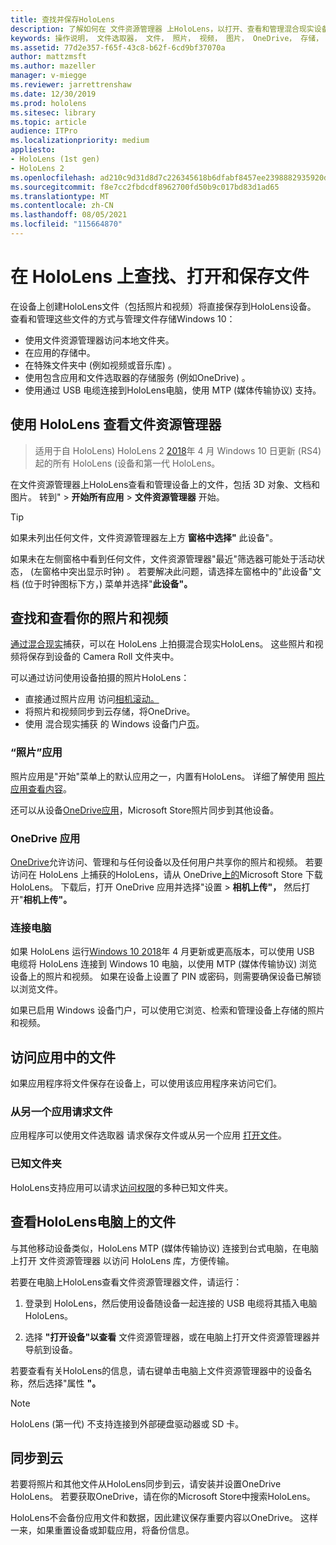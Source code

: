 ```yaml
---
title: 查找并保存HoloLens
description: 了解如何在 文件资源管理器 上HoloLens，以打开、查看和管理混合现实设备上的文件。
keywords: 操作说明， 文件选取器， 文件， 照片， 视频， 图片， OneDrive， 存储， 文件资源管理器， hololens
ms.assetid: 77d2e357-f65f-43c8-b62f-6cd9bf37070a
author: mattzmsft
ms.author: mazeller
manager: v-miegge
ms.reviewer: jarrettrenshaw
ms.date: 12/30/2019
ms.prod: hololens
ms.sitesec: library
ms.topic: article
audience: ITPro
ms.localizationpriority: medium
appliesto:
- HoloLens (1st gen)
- HoloLens 2
ms.openlocfilehash: ad210c9d31d8d7c226345618b6dfabf8457ee2398882935920d7b3217259a644
ms.sourcegitcommit: f8e7cc2fbdcdf8962700fd50b9c017bd83d1ad65
ms.translationtype: MT
ms.contentlocale: zh-CN
ms.lasthandoff: 08/05/2021
ms.locfileid: "115664870"
---
```

# <a name="find-open-and-save-files-on-hololens"></a>在 HoloLens 上查找、打开和保存文件

在设备上创建HoloLens文件（包括照片和视频）将直接保存到HoloLens设备。 查看和管理这些文件的方式与管理文件存储Windows 10：

- 使用文件资源管理器访问本地文件夹。
- 在应用的存储中。
- 在特殊文件夹中 (例如视频或音乐库) 。
- 使用包含应用和文件选取器的存储服务 (例如OneDrive) 。
- 使用通过 USB 电缆连接到HoloLens电脑，使用 MTP (媒体传输协议) 支持。

## <a name="view-files-on-hololens-using-file-explorer"></a>使用 HoloLens 查看文件资源管理器

> 适用于自 HoloLens) HoloLens 2 [2018](/windows/mixed-reality/release-notes-april-2018)年 4 月 Windows 10 日更新 (RS4) 起的所有 HoloLens (设备和第一代 HoloLens。

在文件资源管理器上HoloLens查看和管理设备上的文件，包括 3D 对象、文档和图片。 转到"   >  **开始所有应用**   >  **文件资源管理器** 开始。

> [!TIP]
> 如果未列出任何文件，文件资源管理器左上方 **窗格中选择"** 此设备"。

如果未在左侧窗格中看到任何文件，文件资源管理器"最近"筛选器可能处于活动状态， (左窗格中突出显示时钟) 。 若要解决此问题，请选择左窗格中的"此设备"文档 (位于时钟图标下方，) 菜单并选择"**此设备"。**

## <a name="find-and-view-your-photos-and-videos"></a>查找和查看你的照片和视频

[通过混合现实](holographic-photos-and-videos.md)捕获，可以在 HoloLens 上拍摄混合现实HoloLens。  这些照片和视频将保存到设备的 Camera Roll 文件夹中。

可以通过访问使用设备拍摄的照片HoloLens：

- 直接通过照片应用 访问[相机滚动。](holographic-photos-and-videos.md)
- 将照片和视频同步到云存储，将OneDrive。
- 使用 混合现实捕获 的 Windows 设备门户[页](/windows/mixed-reality/using-the-windows-device-portal#mixed-reality-capture)。

### <a name="photos-app"></a>“照片”应用

照片应用是"开始"菜单上的默认应用之一，内置有HoloLens。 详细了解使用 [照片应用查看内容](holographic-photos-and-videos.md)。

还可以从设备[OneDrive应用](https://www.microsoft.com/p/onedrive/9wzdncrfj1p3)，Microsoft Store照片同步到其他设备。

### <a name="onedrive-app"></a>OneDrive 应用

[OneDrive](https://onedrive.live.com/)允许访问、管理和与任何设备以及任何用户共享你的照片和视频。 若要访问在 HoloLens 上捕获的HoloLens，请从 OneDrive[上的](https://www.microsoft.com/p/onedrive/9wzdncrfj1p3)Microsoft Store 下载HoloLens。 下载后，打开 OneDrive 应用并选择"设置  >  **相机上传"，** 然后打开"**相机上传"。**

### <a name="connect-to-a-pc"></a>连接电脑

如果 HoloLens 运行[Windows 10 2018](/windows/mixed-reality/release-notes-april-2018)年 4 月更新或更高版本，可以使用 USB 电缆将 HoloLens 连接到 Windows 10 电脑，以使用 MTP (媒体传输协议) 浏览设备上的照片和视频。 如果在设备上设置了 PIN 或密码，则需要确保设备已解锁以浏览文件。  

如果已启用 Windows 设备门户，[](/windows/mixed-reality/using-the-windows-device-portal)可以使用它浏览、检索和管理设备上存储的照片和视频。

## <a name="access-files-within-an-app"></a>访问应用中的文件

如果应用程序将文件保存在设备上，可以使用该应用程序来访问它们。

### <a name="requesting-files-from-another-app"></a>从另一个应用请求文件

应用程序可以使用文件选取器 请求保存文件或从另一个应用 [打开文件](/windows/mixed-reality/app-model#file-pickers)。

### <a name="known-folders"></a>已知文件夹

HoloLens支持应用可以请求[访问权限](/windows/mixed-reality/app-model#known-folders)的多种已知文件夹。

## <a name="view-hololens-files-on-your-pc"></a>查看HoloLens电脑上的文件

与其他移动设备类似，HoloLens MTP (媒体传输协议) 连接到台式电脑，在电脑上打开 文件资源管理器 以访问 HoloLens 库，方便传输。

若要在电脑上HoloLens查看文件资源管理器文件，请运行：

1. 登录到 HoloLens，然后使用设备随设备一起连接的 USB 电缆将其插入电脑HoloLens。

1. 选择 **"打开设备"以查看** 文件资源管理器，或在电脑上打开文件资源管理器并导航到设备。

若要查看有关HoloLens的信息，请右键单击电脑上文件资源管理器中的设备名称，然后选择"属性 **"。**

> [!NOTE]
> HoloLens (第一代) 不支持连接到外部硬盘驱动器或 SD 卡。

## <a name="sync-to-the-cloud"></a>同步到云

若要将照片和其他文件从HoloLens同步到云，请安装并设置OneDrive HoloLens。 若要获取OneDrive，请在你的Microsoft Store中搜索HoloLens。

HoloLens不会备份应用文件和数据，因此建议保存重要内容以OneDrive。 这样一来，如果重置设备或卸载应用，将备份信息。
